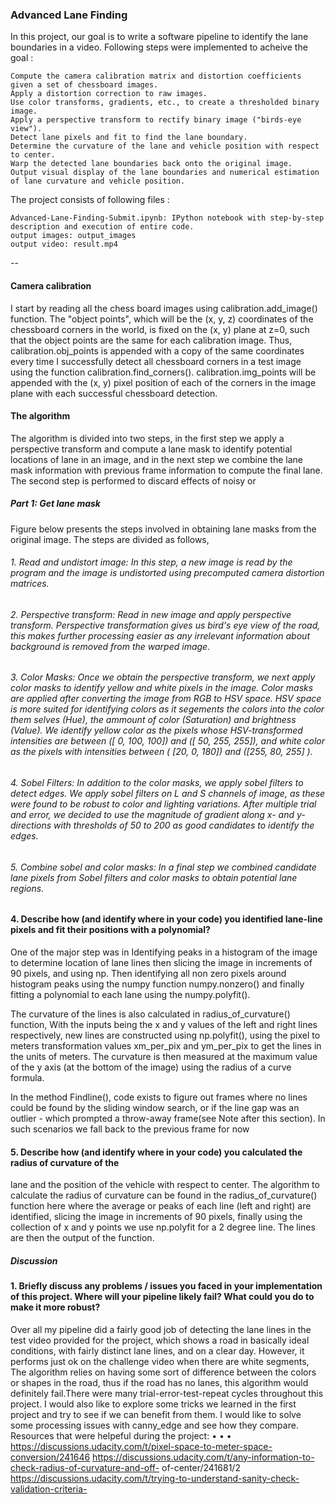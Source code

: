 ### Advanced Lane Finding

In this project, our goal is to write a software pipeline to identify the lane boundaries in a video. Following steps were implemented to acheive the goal :

    Compute the camera calibration matrix and distortion coefficients given a set of chessboard images.
    Apply a distortion correction to raw images.
    Use color transforms, gradients, etc., to create a thresholded binary image.
    Apply a perspective transform to rectify binary image ("birds-eye view").
    Detect lane pixels and fit to find the lane boundary.
    Determine the curvature of the lane and vehicle position with respect to center.
    Warp the detected lane boundaries back onto the original image.
    Output visual display of the lane boundaries and numerical estimation of lane curvature and vehicle position.

The project consists of following files :


    Advanced-Lane-Finding-Submit.ipynb: IPython notebook with step-by-step description and execution of entire code.
    output images: output_images
    output video: result.mp4

--
#### Camera calibration
 I start by reading all the chess board images using calibration.add_image() function. The "object points", which will be the (x, y, z) coordinates of the chessboard corners in the world, is fixed on the (x, y) plane at z=0, such that the object points are the same for each calibration image. Thus, calibration.obj_points is appended with a copy of the same coordinates every time I successfully detect all chessboard corners in a test image using the function calibration.find_corners(). calibration.img_points will be appended with the (x, y) pixel position of each of the corners in the image plane with each successful chessboard detection. 
 
#### The algorithm

The algorithm is divided into two steps, in the first step we apply a perspective transform and compute a lane mask to identify potential locations of lane in an image, and in the next step we combine the lane mask information with previous frame information to compute the final lane. The second step is performed to discard effects of noisy or

##### Part 1: Get lane mask

Figure below presents the steps involved in obtaining lane masks from the original image. The steps are divided as follows,

###### 1. Read and undistort image: In this step, a new image is read by the program and the image is undistorted using precomputed camera distortion matrices.
###### 2. Perspective transform: Read in new image and apply perspective transform. Perspective transformation gives us bird's eye view of the road, this makes further processing easier as any irrelevant information about background is removed from the warped image.
###### 3. Color Masks: Once we obtain the perspective transform, we next apply color masks to identify yellow and white pixels in the image. Color masks are applied after converting the image from RGB to HSV space. HSV space is more suited for identifying colors as it segements the colors into the color them selves (Hue), the ammount of color (Saturation) and brightness (Value). We identify yellow color as the pixels whose HSV-transformed intensities are between \([ 0, 100, 100]\) and \([ 50, 255, 255]\), and white color as the pixels with intensities between \( [20, 0, 180]\) and \([255, 80, 255] \).
###### 4. Sobel Filters: In addition to the color masks, we apply sobel filters to detect edges. We apply sobel filters on L and S channels of image, as these were found to be robust to color and lighting variations. After multiple trial and error, we decided to use the magnitude of gradient along x- and y- directions with thresholds of 50 to 200 as good candidates to identify the edges.
###### 5. Combine sobel and color masks: In a final step we combined candidate lane pixels from Sobel filters and color masks to obtain potential lane regions.


#### 4. Describe how (and identify where in your code) you identified lane-line pixels and fit their positions with a polynomial?

One of the major step was in Identifying peaks in a histogram of the image to determine
location of lane lines then slicing the image in increments of 90 pixels, and using np.
Then identifying all non zero pixels around histogram peaks using the numpy function numpy.nonzero() and finally fitting a polynomial to each lane using the numpy.polyfit().

The curvature of the lines is also calculated in radius_of_curvature() function, With the inputs
being the x and y values of the left and right lines respectively, new lines are constructed using
np.polyfit(), using the pixel to meters transformation values xm_per_pix and ym_per_pix to get the lines in the units of meters. The curvature is then measured at the maximum value of the y
axis (at the bottom of the image) using the radius of a curve formula.

In the method Findline(), code exists to figure out frames where no lines could be found by the
sliding window search, or if the line gap was an outlier - which prompted a throw-away
frame(see Note after this section). In such scenarios we fall back to the previous frame for now


#### 5. Describe how (and identify where in your code) you calculated the radius of curvature of the
lane and the position of the vehicle with respect to center.
The algorithm to calculate the radius of curvature can be found in the radius_of_curvature()
function here where the average or peaks of each line (left and right) are identified, slicing the
image in increments of 90 pixels, finally using the collection of x and y points we use np.polyfit
for a 2 degree line. The lines are then the output of the function.



##### Discussion
#### 1. Briefly discuss any problems / issues you faced in your implementation of this project. Where will your pipeline likely fail? What could you do to make it more robust?

Over all my pipeline did a fairly good job of detecting the lane lines in the test video provided for the project, which shows a road in basically ideal conditions, with fairly distinct lane lines, and on
a clear day. However, it performs just ok on the challenge video when there are white segments,
The algorithm relies on having some sort of difference between the colors or shapes in the road,
thus if the road has no lanes, this algorithm would definitely fail.There were many trial-error-test-repeat cycles throughout this project. I would also like to explore
some tricks we learned in the first project and try to see if we can benefit from them. I would like
to solve some processing issues with canny_edge and see how they compare.
Resources that were helpeful during the project:
•
•
•
https://discussions.udacity.com/t/pixel-space-to-meter-space-conversion/241646
https://discussions.udacity.com/t/any-information-to-check-radius-of-curvature-and-off-
of-center/241681/2
https://discussions.udacity.com/t/trying-to-understand-sanity-check-validation-criteria-
